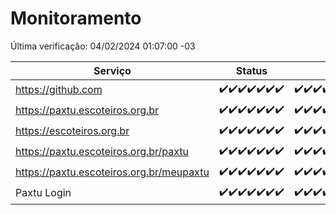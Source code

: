 # Monitoramento

Última verificação: 04/02/2024 01:07:00 -03

|Serviço|Status|Últimas 24h|
|---|---|---|
|https://github.com|<span title="2024-01-28: OK=24">✔️</span><span title="2024-01-29: OK=24">✔️</span><span title="2024-01-30: OK=24">✔️</span><span title="2024-01-31: OK=24">✔️</span><span title="2024-02-01: OK=24">✔️</span><span title="2024-02-02: OK=24">✔️</span><span title="2024-02-03: OK=4">✔️</span>|<span title="03/02/2024 01:07:00 -03 : 200">✔️</span><span title="03/02/2024 02:04:00 -03 : 200">✔️</span><span title="03/02/2024 03:07:00 -03 : 200">✔️</span><span title="03/02/2024 04:05:00 -03 : 200">✔️</span><span title="03/02/2024 05:07:00 -03 : 200">✔️</span><span title="03/02/2024 06:06:00 -03 : 200">✔️</span><span title="03/02/2024 07:04:00 -03 : 200">✔️</span><span title="03/02/2024 08:04:00 -03 : 200">✔️</span><span title="03/02/2024 09:10:00 -03 : 200">✔️</span><span title="03/02/2024 10:04:00 -03 : 200">✔️</span><span title="03/02/2024 11:03:00 -03 : 200">✔️</span><span title="03/02/2024 12:03:00 -03 : 200">✔️</span><span title="03/02/2024 13:08:00 -03 : 200">✔️</span><span title="03/02/2024 14:03:00 -03 : 200">✔️</span><span title="03/02/2024 15:07:00 -03 : 200">✔️</span><span title="03/02/2024 16:02:00 -03 : 200">✔️</span><span title="03/02/2024 17:07:00 -03 : 200">✔️</span><span title="03/02/2024 18:03:00 -03 : 200">✔️</span><span title="03/02/2024 19:03:00 -03 : 200">✔️</span><span title="03/02/2024 20:06:00 -03 : 200">✔️</span><span title="03/02/2024 21:32:00 -03 : 200">✔️</span><span title="03/02/2024 22:42:00 -03 : 200">✔️</span><span title="03/02/2024 23:17:00 -03 : 200">✔️</span><span title="04/02/2024 00:07:00 -03 : 200">✔️</span><span title="04/02/2024 01:07:00 -03 : 200">✔️</span>|
|https://paxtu.escoteiros.org.br|<span title="2024-01-28: OK=24">✔️</span><span title="2024-01-29: OK=24">✔️</span><span title="2024-01-30: OK=24">✔️</span><span title="2024-01-31: OK=24">✔️</span><span title="2024-02-01: OK=24">✔️</span><span title="2024-02-02: OK=24">✔️</span><span title="2024-02-03: OK=4">✔️</span>|<span title="03/02/2024 01:07:00 -03 : 200">✔️</span><span title="03/02/2024 02:04:00 -03 : 200">✔️</span><span title="03/02/2024 03:07:00 -03 : 200">✔️</span><span title="03/02/2024 04:05:00 -03 : 200">✔️</span><span title="03/02/2024 05:07:00 -03 : 200">✔️</span><span title="03/02/2024 06:06:00 -03 : 200">✔️</span><span title="03/02/2024 07:04:00 -03 : 200">✔️</span><span title="03/02/2024 08:04:00 -03 : 200">✔️</span><span title="03/02/2024 09:10:00 -03 : 200">✔️</span><span title="03/02/2024 10:04:00 -03 : 200">✔️</span><span title="03/02/2024 11:03:00 -03 : 200">✔️</span><span title="03/02/2024 12:03:00 -03 : 200">✔️</span><span title="03/02/2024 13:08:00 -03 : 200">✔️</span><span title="03/02/2024 14:03:00 -03 : 200">✔️</span><span title="03/02/2024 15:07:00 -03 : 200">✔️</span><span title="03/02/2024 16:02:00 -03 : 200">✔️</span><span title="03/02/2024 17:07:00 -03 : 200">✔️</span><span title="03/02/2024 18:03:00 -03 : 200">✔️</span><span title="03/02/2024 19:03:00 -03 : 200">✔️</span><span title="03/02/2024 20:06:00 -03 : 200">✔️</span><span title="03/02/2024 21:32:00 -03 : 200">✔️</span><span title="03/02/2024 22:42:00 -03 : 200">✔️</span><span title="03/02/2024 23:17:00 -03 : 200">✔️</span><span title="04/02/2024 00:07:00 -03 : 200">✔️</span><span title="04/02/2024 01:07:00 -03 : 200">✔️</span>|
|https://escoteiros.org.br|<span title="2024-01-28: OK=24">✔️</span><span title="2024-01-29: OK=24">✔️</span><span title="2024-01-30: OK=24">✔️</span><span title="2024-01-31: OK=24">✔️</span><span title="2024-02-01: OK=24">✔️</span><span title="2024-02-02: OK=24">✔️</span><span title="2024-02-03: OK=4">✔️</span>|<span title="03/02/2024 01:07:00 -03 : 200">✔️</span><span title="03/02/2024 02:04:00 -03 : 200">✔️</span><span title="03/02/2024 03:07:00 -03 : 200">✔️</span><span title="03/02/2024 04:05:00 -03 : 200">✔️</span><span title="03/02/2024 05:07:00 -03 : 200">✔️</span><span title="03/02/2024 06:06:00 -03 : 200">✔️</span><span title="03/02/2024 07:04:00 -03 : 200">✔️</span><span title="03/02/2024 08:04:00 -03 : 200">✔️</span><span title="03/02/2024 09:10:00 -03 : 200">✔️</span><span title="03/02/2024 10:04:00 -03 : 200">✔️</span><span title="03/02/2024 11:03:00 -03 : 200">✔️</span><span title="03/02/2024 12:03:00 -03 : 200">✔️</span><span title="03/02/2024 13:08:00 -03 : 200">✔️</span><span title="03/02/2024 14:03:00 -03 : 200">✔️</span><span title="03/02/2024 15:07:00 -03 : 200">✔️</span><span title="03/02/2024 16:02:00 -03 : 200">✔️</span><span title="03/02/2024 17:07:00 -03 : 200">✔️</span><span title="03/02/2024 18:03:00 -03 : 200">✔️</span><span title="03/02/2024 19:03:00 -03 : 200">✔️</span><span title="03/02/2024 20:06:00 -03 : 200">✔️</span><span title="03/02/2024 21:32:00 -03 : 200">✔️</span><span title="03/02/2024 22:42:00 -03 : 200">✔️</span><span title="03/02/2024 23:17:00 -03 : 200">✔️</span><span title="04/02/2024 00:07:00 -03 : 200">✔️</span><span title="04/02/2024 01:07:00 -03 : 200">✔️</span>|
|https://paxtu.escoteiros.org.br/paxtu|<span title="2024-01-28: OK=24">✔️</span><span title="2024-01-29: OK=24">✔️</span><span title="2024-01-30: OK=24">✔️</span><span title="2024-01-31: OK=24">✔️</span><span title="2024-02-01: OK=24">✔️</span><span title="2024-02-02: OK=24">✔️</span><span title="2024-02-03: OK=4">✔️</span>|<span title="03/02/2024 01:07:00 -03 : 200">✔️</span><span title="03/02/2024 02:04:00 -03 : 200">✔️</span><span title="03/02/2024 03:07:00 -03 : 200">✔️</span><span title="03/02/2024 04:05:00 -03 : 200">✔️</span><span title="03/02/2024 05:07:00 -03 : 200">✔️</span><span title="03/02/2024 06:06:00 -03 : 200">✔️</span><span title="03/02/2024 07:04:00 -03 : 200">✔️</span><span title="03/02/2024 08:04:00 -03 : 200">✔️</span><span title="03/02/2024 09:10:00 -03 : 200">✔️</span><span title="03/02/2024 10:04:00 -03 : 200">✔️</span><span title="03/02/2024 11:03:00 -03 : 200">✔️</span><span title="03/02/2024 12:03:00 -03 : 200">✔️</span><span title="03/02/2024 13:08:00 -03 : 200">✔️</span><span title="03/02/2024 14:03:00 -03 : 200">✔️</span><span title="03/02/2024 15:07:00 -03 : 200">✔️</span><span title="03/02/2024 16:02:00 -03 : 200">✔️</span><span title="03/02/2024 17:07:00 -03 : 200">✔️</span><span title="03/02/2024 18:03:00 -03 : 200">✔️</span><span title="03/02/2024 19:03:00 -03 : 200">✔️</span><span title="03/02/2024 20:06:00 -03 : 200">✔️</span><span title="03/02/2024 21:32:00 -03 : 200">✔️</span><span title="03/02/2024 22:42:00 -03 : 200">✔️</span><span title="03/02/2024 23:17:00 -03 : 200">✔️</span><span title="04/02/2024 00:07:00 -03 : 200">✔️</span><span title="04/02/2024 01:07:00 -03 : 200">✔️</span>|
|https://paxtu.escoteiros.org.br/meupaxtu|<span title="2024-01-28: OK=24">✔️</span><span title="2024-01-29: OK=24">✔️</span><span title="2024-01-30: OK=24">✔️</span><span title="2024-01-31: OK=24">✔️</span><span title="2024-02-01: OK=24">✔️</span><span title="2024-02-02: OK=24">✔️</span><span title="2024-02-03: OK=4">✔️</span>|<span title="03/02/2024 01:07:00 -03 : 200">✔️</span><span title="03/02/2024 02:04:00 -03 : 200">✔️</span><span title="03/02/2024 03:07:00 -03 : 200">✔️</span><span title="03/02/2024 04:05:00 -03 : 200">✔️</span><span title="03/02/2024 05:07:00 -03 : 200">✔️</span><span title="03/02/2024 06:06:00 -03 : 200">✔️</span><span title="03/02/2024 07:04:00 -03 : 200">✔️</span><span title="03/02/2024 08:04:00 -03 : 200">✔️</span><span title="03/02/2024 09:10:00 -03 : 200">✔️</span><span title="03/02/2024 10:04:00 -03 : 200">✔️</span><span title="03/02/2024 11:03:00 -03 : 200">✔️</span><span title="03/02/2024 12:03:00 -03 : 200">✔️</span><span title="03/02/2024 13:08:00 -03 : 200">✔️</span><span title="03/02/2024 14:03:00 -03 : 200">✔️</span><span title="03/02/2024 15:07:00 -03 : 200">✔️</span><span title="03/02/2024 16:02:00 -03 : 200">✔️</span><span title="03/02/2024 17:07:00 -03 : 200">✔️</span><span title="03/02/2024 18:03:00 -03 : 200">✔️</span><span title="03/02/2024 19:03:00 -03 : 200">✔️</span><span title="03/02/2024 20:06:00 -03 : 200">✔️</span><span title="03/02/2024 21:32:00 -03 : 200">✔️</span><span title="03/02/2024 22:42:00 -03 : 200">✔️</span><span title="03/02/2024 23:17:00 -03 : 200">✔️</span><span title="04/02/2024 00:07:00 -03 : 200">✔️</span><span title="04/02/2024 01:07:00 -03 : 200">✔️</span>|
|Paxtu Login|<span title="2024-01-28: OK=24">✔️</span><span title="2024-01-29: OK=24">✔️</span><span title="2024-01-30: OK=24">✔️</span><span title="2024-01-31: OK=24">✔️</span><span title="2024-02-01: OK=24">✔️</span><span title="2024-02-02: OK=24">✔️</span><span title="2024-02-03: OK=4">✔️</span>|<span title="03/02/2024 01:07:00 -03 : 200">✔️</span><span title="03/02/2024 02:04:00 -03 : 200">✔️</span><span title="03/02/2024 03:07:00 -03 : 200">✔️</span><span title="03/02/2024 04:05:00 -03 : 200">✔️</span><span title="03/02/2024 05:07:00 -03 : 200">✔️</span><span title="03/02/2024 06:06:00 -03 : 200">✔️</span><span title="03/02/2024 07:04:00 -03 : 200">✔️</span><span title="03/02/2024 08:04:00 -03 : 200">✔️</span><span title="03/02/2024 09:10:00 -03 : 200">✔️</span><span title="03/02/2024 10:04:00 -03 : 200">✔️</span><span title="03/02/2024 11:03:00 -03 : 200">✔️</span><span title="03/02/2024 12:03:00 -03 : 200">✔️</span><span title="03/02/2024 13:08:00 -03 : 200">✔️</span><span title="03/02/2024 14:03:00 -03 : 200">✔️</span><span title="03/02/2024 15:07:00 -03 : 200">✔️</span><span title="03/02/2024 16:02:00 -03 : 200">✔️</span><span title="03/02/2024 17:07:00 -03 : 200">✔️</span><span title="03/02/2024 18:03:00 -03 : 200">✔️</span><span title="03/02/2024 19:03:00 -03 : 200">✔️</span><span title="03/02/2024 20:06:00 -03 : 200">✔️</span><span title="03/02/2024 21:32:00 -03 : 200">✔️</span><span title="03/02/2024 22:42:00 -03 : 200">✔️</span><span title="03/02/2024 23:17:00 -03 : 200">✔️</span><span title="04/02/2024 00:07:00 -03 : 200">✔️</span><span title="04/02/2024 01:07:00 -03 : 200">✔️</span>|
